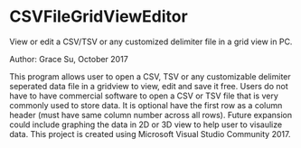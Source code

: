 # CSVFileGridViewEditor
View or edit a CSV/TSV or any customized delimiter file in a grid view in PC. 

Author: Grace Su, October 2017

This program allows user to open a CSV, TSV or any customizable delimiter seperated data file in a gridview to view, edit and save it free. Users do not have to have commercial software to open a CSV or TSV file that is very commonly used to store data.
It is optional have the first row as a column header (must have same column number across all rows).
Future expansion could include graphing the data in 2D or 3D view to help user to visaulize data. This project is created using Microsoft Visual Studio Community 2017. 

